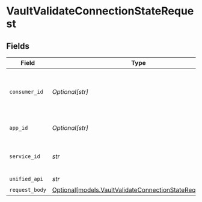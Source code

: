 # VaultValidateConnectionStateRequest


## Fields

| Field                                                                                                            | Type                                                                                                             | Required                                                                                                         | Description                                                                                                      | Example                                                                                                          |
| ---------------------------------------------------------------------------------------------------------------- | ---------------------------------------------------------------------------------------------------------------- | ---------------------------------------------------------------------------------------------------------------- | ---------------------------------------------------------------------------------------------------------------- | ---------------------------------------------------------------------------------------------------------------- |
| `consumer_id`                                                                                                    | *Optional[str]*                                                                                                  | :heavy_minus_sign:                                                                                               | ID of the consumer which you want to get or push data from                                                       | test-consumer                                                                                                    |
| `app_id`                                                                                                         | *Optional[str]*                                                                                                  | :heavy_minus_sign:                                                                                               | The ID of your Unify application                                                                                 | dSBdXd2H6Mqwfg0atXHXYcysLJE9qyn1VwBtXHX                                                                          |
| `service_id`                                                                                                     | *str*                                                                                                            | :heavy_check_mark:                                                                                               | Service ID of the resource to return                                                                             | pipedrive                                                                                                        |
| `unified_api`                                                                                                    | *str*                                                                                                            | :heavy_check_mark:                                                                                               | Unified API                                                                                                      | crm                                                                                                              |
| `request_body`                                                                                                   | [Optional[models.VaultValidateConnectionStateRequestBody]](../models/vaultvalidateconnectionstaterequestbody.md) | :heavy_minus_sign:                                                                                               | N/A                                                                                                              |                                                                                                                  |